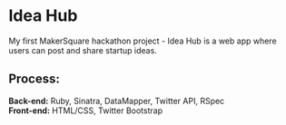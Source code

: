 <h1>Idea Hub</h1>

My first MakerSquare hackathon project - Idea Hub is a web app where users can post and share startup ideas.

<h2>Process:</h2>
<b>Back-end:</b> Ruby, Sinatra, DataMapper, Twitter API, RSpec<br>
<b>Front-end:</b> HTML/CSS, Twitter Bootstrap
